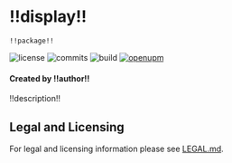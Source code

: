# !!display!!

`!!package!!`

![license](https://img.shields.io/github/license/AppalachiaInteractive/!!package!!?)
![commits](https://img.shields.io/github/commit-activity/m/AppalachiaInteractive/!!package!!?)
![build](https://img.shields.io/github/workflow/status/AppalachiaInteractive/!!package!!/CI)
[![openupm](https://img.shields.io/npm/v/!!package!!?label=openupm&registry_uri=https://package.openupm.com)](https://openupm.com/packages/!!package!!?/)

#### Created by !!author!!

!!description!!

## Legal and Licensing
For legal and licensing information please see [LEGAL.md](./LEGAL.md).

